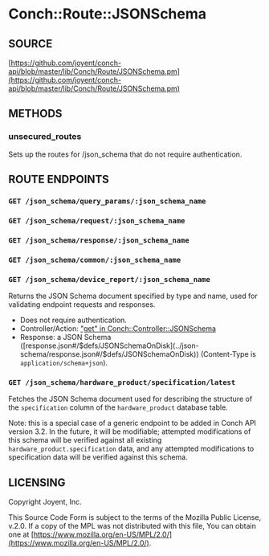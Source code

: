 # Conch::Route::JSONSchema

## SOURCE

[https://github.com/joyent/conch-api/blob/master/lib/Conch/Route/JSONSchema.pm](https://github.com/joyent/conch-api/blob/master/lib/Conch/Route/JSONSchema.pm)

## METHODS

### unsecured\_routes

Sets up the routes for /json\_schema that do not require authentication.

## ROUTE ENDPOINTS

### `GET /json_schema/query_params/:json_schema_name`

### `GET /json_schema/request/:json_schema_name`

### `GET /json_schema/response/:json_schema_name`

### `GET /json_schema/common/:json_schema_name`

### `GET /json_schema/device_report/:json_schema_name`

Returns the JSON Schema document specified by type and name, used for validating endpoint
requests and responses.

- Does not require authentication.
- Controller/Action: ["get" in Conch::Controller::JSONSchema](../modules/Conch%3A%3AController%3A%3AJSONSchema#get)
- Response: a JSON Schema ([response.json#/$defs/JSONSchemaOnDisk](../json-schema/response.json#/$defs/JSONSchemaOnDisk)) (Content-Type is
`application/schema+json`).

### `GET /json_schema/hardware_product/specification/latest`

Fetches the JSON Schema document used for describing the structure of the `specification`
column of the `hardware_product` database table.

Note: this is a special case of a generic endpoint to be added in Conch API version 3.2.
In the future, it will be modifiable; attempted modifications of this schema will be verified
against all existing `hardware_product.specification` data, and any attempted modifications to
specification data will be verified against this schema.

## LICENSING

Copyright Joyent, Inc.

This Source Code Form is subject to the terms of the Mozilla Public License,
v.2.0. If a copy of the MPL was not distributed with this file, You can obtain
one at [https://www.mozilla.org/en-US/MPL/2.0/](https://www.mozilla.org/en-US/MPL/2.0/).
